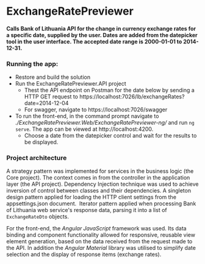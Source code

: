 # ExchangeRatePreviewer

#### Calls Bank of Lithuania API for the change in currency exchange rates for a specific date, supplied by the user. Dates are added from the datepicker tool in the user interface. The accepted date range is 2000-01-01 to 2014-12-31.

### Running the app:

- Restore and build the solution
- Run the ExchangeRatePreviewer.API project
    - Thest the API endpoint on Postman for the date below by sending a HTTP GET request to https://localhost:7026/lb/exchangeRates?date=2014-12-04
    - For swagger, navigate to https://localhost:7026/swagger
- To run the front-end, in the command prompt navigate to *./ExchangeRatePreviewer.Web/ExchangeRatePreviewer-ng/* and run `ng serve`. The app can be viewed at http://localhost:4200.
    - Choose a date from the datepicker control and wait for the results to be displayed.

### Project architecture

A strategy pattern was implemented for services in the business logic (the Core project). The context comes in from the controller in the application layer (the API project). Dependency Injection technique was used to achieve inversion of control between classes and their dependencies. A singleton design pattern applied for loading the HTTP client settings from the appsettings.json document. 
Iterator pattern applied when processing Bank of Lithuania web service's response data, parsing it into a list of `ExchangeRateDto` objects.

For the front-end, the *Angular* *JavaScript* framework was used. Its data binding and component functionality allowed for responsive, reusable view element generation, based on the data received from the request made to the API. In addition the *Angular Material* library was utilised to simplify date selection and the display of response items (exchange rates). 